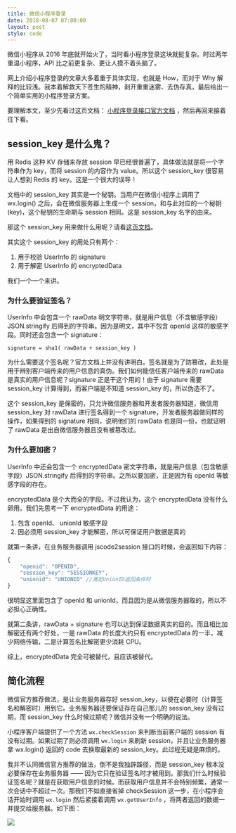 ```yaml
---
title: 微信小程序登录
date: 2018-08-07 07:00:00
layout: post
style: code
---
```


微信小程序从 2016 年底就开始火了，当时看小程序登录这块就挺复杂。时过两年重温小程序，API 比之前更复杂、更让人摸不着头脑了。

网上介绍小程序登录的文章大多着重于具体实现，也就是 How，而对于 Why 解释的比较浅。我本着解救天下苍生的精神，剥开重重迷雾、去伪存真，最后给出一个简单实用的小程序登录方案。

要理解本文，至少先看过这页文档： [小程序登录接口官方文档](https://developers.weixin.qq.com/miniprogram/dev/api/api-login.html) ，然后再回来接着往下看。

## session_key 是什么鬼？
用 Redis 这种 KV 存储来存放 session 早已经很普遍了，具体做法就是将一个字符串作为 key，而将 session 的内容作为 value。所以这个 session_key 很容易让人想到 Redis 的 key。这是一个很大的误导！

文档中的 session_key 其实是一个秘钥。当用户在微信小程序上调用了 wx.login() 之后，会在微信服务器上生成一个 session，和与此对应的一个秘钥(key)，这个秘钥的生命期与 session 相同。这是 session_key 名字的由来。

那这个 session_key 用来做什么用呢？请看[这页文档](https://developers.weixin.qq.com/miniprogram/dev/api/signature.html)。

其实这个 session_key 的用处只有两个：

1. 用于校验 UserInfo 的 signature
2. 用于解密 UserInfo 的 encryptedData

我们一个一个来讲。

### 为什么要验证签名？

UserInfo 中会包含一个 rawData 明文字符串，就是用户信息（不含敏感字段） JSON.stringify 后得到的字符串。因为是明文，其中不包含 openId 这样的敏感字段。同时还会包含一个 signature：

    signature = sha1( rawData + session_key )


为什么需要这个签名呢？官方文档上并没有讲明白。签名就是为了防篡改，此处是用于辨别客户端传来的用户信息的真伪。我们如何能信任客户端传来的 rawData 是真实的用户信息呢？signature 正是干这个用的！由于 signature 需要 session_key 计算得到，而客户端是不知道 session_key 的，所以伪造不了。

这个 session_key 是保密的，只允许微信服务器和开发者服务器知道，微信用 session_key 对 rawData 进行签名得到一个 signature，开发者服务器做同样的操作，如果得到的 signature 相同，说明他们的 rawData 也是同一份，也就证明了 rawData 是出自微信服务器且没有被篡改过。

### 为什么要加密？

UserInfo 中还会包含一个 encryptedData 密文字符串，就是用户信息（包含敏感字段）JSON.stringify 后得到的字符串。之所以要加密，正是因为有 openId 等敏感字段的存在。

encryptedData 是个大而全的字段。不过我认为，这个 encryptedData 没有什么卵用。我们先思考一下 encryptedData 的用途：

1. 包含 openId、 unionId 敏感字段
2. 因必须用 session_key 才能解密，所以可保证用户数据是真的

就第一条讲，在业务服务器调用 jscode2session 接口的时候，会返回如下内容：

```js
{
    "openid": "OPENID",
    "session_key": "SESSIONKEY",
    "unionid": "UNIONID" //满足UnionID返回条件时
}
```

很明显这里面包含了 openId 和 unionId，而且因为是从微信服务器取的，所以不必担心正确性。

就第二条讲，rawData + signature 也可以达到保证数据真实的目的。而且相比加解密还有两个好处，一是 rawData 的长度大约只有 encryptedData 的一半，减少网络传输，二是计算签名比解密更少消耗 CPU。

综上，encryptedData 完全可被替代，且应该被替代。

## 简化流程

微信官方推荐做法，是让业务服务器存好 session_key，以便在必要时（计算签名和解密时）用到它。业务服务器还要保证存在自己那儿的 session_key 没有过期，而 session_key 什么时候过期呢？微信并没有一个明确的说法。

小程序客户端提供了一个方法 `wx.checkSession` 来判断当前客户端的 session 有没有过期。如果过期了则必须调用 `wx.login` 来刷新 session，并且让业务服务器拿 wx.login() 返回的 code 去换取最新的 session_key。此过程无疑是麻烦的。

我并不认同微信官方推荐的做法，倒不是我独辟蹊径，而是 session_key 根本没必要保存在业务服务器 —— 因为它只在验证签名时才被用到。那我们什么时候验证签名呢？就是在获取用户信息的时候。而获取用户信息并不会特别频繁，通常一次会话中不超过一次。那我们不如直接省掉 checkSession 这一步，在小程序会话开始时调用 `wx.login` 然后紧接着调用 `wx.getUserInfo` ，将两者返回的数据一并提交给服务器。如下图：


![](/img/2018/wxapp-login.jpg)

